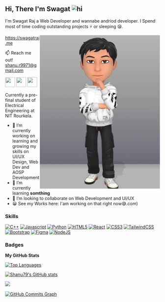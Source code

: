 ## Hi, There I'm Swagat <img src="https://user-images.githubusercontent.com/1303154/88677602-1635ba80-d120-11ea-84d8-d263ba5fc3c0.gif" width="28px" alt="hi">

I'm Swagat Raj a Web Developer and wannabe andriod developer. I Spend most of time coding outstanding projects :zap: or sleeping :sleepy:.

<img align="right" height="500px" alt="IMG" src="WhatsApp Image 2021-08-05 at 3.03.12 AM.jpeg" padding="5px" />

https://swagatraj.me

:mailbox: Reach me out!<br/>
shanu.r9971@gmail.com
<p>
<a href="https://www.linkedin.com/in/swagat-raj-8924691b7" target="_blank" rel="noreferrer"><img src="https://raw.githubusercontent.com/danielcranney/readme-generator/main/public/icons/socials/linkedin.svg" width="32" height="32" /></a>
<a href="https://twitter.com/aratakasuga_79" target="_blank" rel="noreferrer"><img src="https://raw.githubusercontent.com/danielcranney/readme-generator/main/public/icons/socials/twitter.svg" width="32" height="32" /></a>
<a href="https://instagram.com/_s.h.i.n_7" target="_blank" rel="noreferrer"><img src="https://raw.githubusercontent.com/danielcranney/readme-generator/main/public/icons/socials/instagram.svg" width="32" height="32" /></a></p>

Currently a pre-final student of Electrical Engineering at NIT Rourkela. 

- 🔭 I’m currently working on learning and growing my skills on UI/UX Design, Web Dev and AOSP Development
- 🌱 I’m currently learning **somthing**
- 👯 I’m looking to collaborate on Web Development and UI/UX
- 😀 See my Works here: I'am working on that right now😅.com)

### Skills

<a href="https://docs.microsoft.com/en-us/cpp/?view=msvc-170" target="_blank" rel="noreferrer"><img src="https://raw.githubusercontent.com/danielcranney/readme-generator/main/public/icons/skills/cplusplus-colored.svg" width="36" height="36" alt="C++" /></a>
<a href="https://developer.mozilla.org/en-US/docs/Web/JavaScript" target="_blank" rel="noreferrer"><img src="https://raw.githubusercontent.com/danielcranney/readme-generator/main/public/icons/skills/javascript-colored.svg" width="36" height="36" alt="Javascript" /></a>
<a href="https://www.python.org/" target="_blank" rel="noreferrer"><img src="https://raw.githubusercontent.com/danielcranney/readme-generator/main/public/icons/skills/python-colored.svg" width="36" height="36" alt="Python" /></a>
<a href="https://developer.mozilla.org/en-US/docs/Glossary/HTML5" target="_blank" rel="noreferrer"><img src="https://raw.githubusercontent.com/danielcranney/readme-generator/main/public/icons/skills/html5-colored.svg" width="36" height="36" alt="HTML5" /></a>
<a href="https://reactjs.org/" target="_blank" rel="noreferrer"><img src="https://raw.githubusercontent.com/danielcranney/readme-generator/main/public/icons/skills/react-colored.svg" width="36" height="36" alt="React" /></a>
<a href="https://www.w3.org/TR/CSS/#css" target="_blank" rel="noreferrer"><img src="https://raw.githubusercontent.com/danielcranney/readme-generator/main/public/icons/skills/css3-colored.svg" width="36" height="36" alt="CSS3" /></a>
<a href="https://tailwindcss.com/" target="_blank" rel="noreferrer"><img src="https://raw.githubusercontent.com/danielcranney/readme-generator/main/public/icons/skills/tailwindcss-colored.svg" width="36" height="36" alt="TailwindCSS" /></a>
<a href="https://getbootstrap.com/" target="_blank" rel="noreferrer"><img src="https://raw.githubusercontent.com/danielcranney/readme-generator/main/public/icons/skills/bootstrap-colored.svg" width="36" height="36" alt="Bootstrap" /></a>
<a href="" target="_blank" rel="noreferrer"><img src="https://raw.githubusercontent.com/danielcranney/readme-generator/main/public/icons/skills/figma-colored.svg" width="36" height="36" alt="Figma" /></a>
<a href="https://nodejs.org/en/" target="_blank" rel="noreferrer"><img src="https://raw.githubusercontent.com/danielcranney/readme-generator/main/public/icons/skills/nodejs-colored.svg" width="36" height="36" alt="NodeJS" /></a>


### Badges

<b>My GitHub Stats</b>

<a href="https://github.com/shanu79" align="left"><img src="https://github-readme-stats.vercel.app/api/top-langs/?username=shanu79&langs_count=10&title_color=ffede9&text_color=ffede9&icon_color=ffede9&bg_color=3a0a04&hide_border=true&locale=en&custom_title=Top%20%Languages" alt="Top Languages" /></a>

<a href="http://www.github.com/shanu79"><img src="https://github-readme-stats.vercel.app/api?username=shanu79&show_icons=true&hide=&count_private=true&title_color=ffb4a6&text_color=ffede9&icon_color=ffb4a6&bg_color=561e14&hide_border=true&show_icons=true" alt="Shanu79's GitHub stats" /></a>

<a href="http://www.github.com/shanu79"><img src="https://github-readme-streak-stats.herokuapp.com/?user=shanu79&stroke=ffede9&background=733428&ring=ffb4a6&fire=ffb4a6&currStreakNum=ffede9&currStreakLabel=ffb4a6&sideNums=ffede9&sideLabels=ffede9&dates=ffede9&hide_border=true" /></a>

<a href="http://www.github.com/shanu79"><img src="https://activity-graph.herokuapp.com/graph?username=shanu79&bg_color=904b3e&color=ffede9&line=ffb4a6&point=ffede9&area_color=ffb4a6&area=true&hide_border=true&custom_title=GitHub%20Commits%20Graph&title_color=fff" alt="GitHub Commits Graph" /></a>
